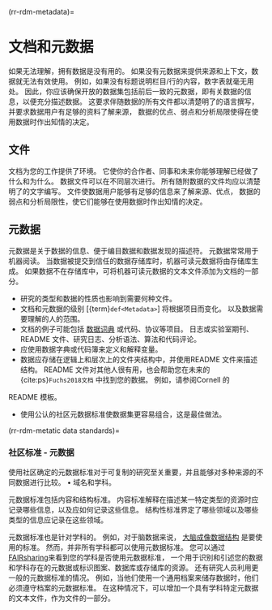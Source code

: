 (rr-rdm-metadata)=
# 文档和元数据

如果无法理解，拥有数据是没有用的。 如果没有元数据来提供来源和上下文，数据就无法有效使用。 例如，如果没有标题说明栏目/行的内容，数字表就毫无用处。 因此，你应该确保开放的数据集包括前后一致的元数据，即有关数据的信息，以便充分描述数据。 这要求伴随数据的所有文件都以清楚明了的语言撰写，并要求数据用户有足够的资料了解来源， 数据的优点、弱点和分析局限使得在使用数据时作出知情的决定。

## 文件

文档为您的工作提供了环境。 它使你的合作者、同事和未来你能够理解已经做了什么和为什么。 数据文件可以在不同层次进行。 所有随附数据的文件均应以清楚明了的文字编写。 文件使数据用户能够有足够的信息来了解来源、优点， 数据的弱点和分析局限性，使它们能够在使用数据时作出知情的决定。

## 元数据

元数据是关于数据的信息、便于编目数据和数据发现的描述符。 元数据常常用于机器阅读。 当数据被提交到信任的数据存储库时，机器可读元数据将由存储库生成。 如果数据不在存储库中，可将机器可读元数据的文本文件添加为文档的一部分。

- 研究的类型和数据的性质也影响到需要何种文件。
- 文档和元数据的级别 [{term}`def<Metadata>`] 将根据项目而变化。 以及数据需要理解的人的范围。
- 文档的例子可能包括 [数据词典](https://help.osf.io/hc/en-us/articles/360019739054-How-to-Make-a-Data-Dictionary) 或代码、协议等项目。 日志或实验室期刊、README 文件、研究日志、分析语法、算法和代码评论。
- 应使用数据字典或代码簿来定义和解释变量。
- 数据应存储在逻辑上和层次上的文件夹结构中，并使用README 文件来描述结构。 README 文件对其他人很有用，也会帮助您在未来的 {cite:ps}`Fuchs2018文档` 中找到您的数据。 例如，请参阅Cornell</a> 的

README 模板。</p></li> 
  
  - 使用公认的社区元数据标准使数据集更容易组合，这是最佳做法。</ul> 

(rr-rdm-metatic data standards)=


### 社区标准 - 元数据

使用社区确定的元数据标准对于可复制的研究至关重要，并且能够对多种来源的不同数据进行比较。 • 域名和学科。

元数据标准包括内容和结构标准。 内容标准解释在描述某一特定类型的资源时应记录哪些信息，以及应如何记录这些信息。 结构性标准界定了哪些领域以及哪些类型的信息应记录在这些领域。

元数据标准也是针对学科的。 例如，对于脑数据来说， [大脑成像数据结构](https://doi.org/10.25504/FAIRsharing.rd1j6t) 是要使用的标准。 然而，并非所有学科都可以使用元数据标准。 您可以通过 [FAIRsharing](https://fairsharing.org/)来看到您的学科是否使用元数据标准， 一个用于识别和引述您的数据和学科存在的元数据或标识图案、数据库或存储库的资源。 还有研究人员利用更一般的元数据标准的情况。 例如，当他们使用一个通用档案来储存数据时，他们必须遵守档案的元数据标准。 在这种情况下，可以增加一个具有学科特定元数据的文本文件，作为文件的一部分。
